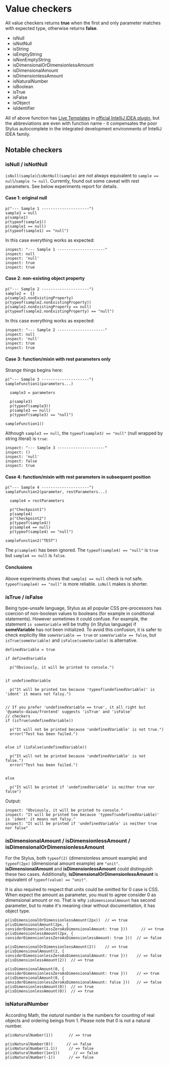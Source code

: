 # Value checkers

All value checkers returns **true** when the first and only parameter matches with expected type, otherwise returns **false**.

* isNull
* isNotNull
* isString
* isEmptyString
* isNonEmptyString
* isDimensionalOrDimensionlessAmount
* isDimensionalAmount
* isDimensionlessAmount
* isNaturalNumber
* isBoolean
* isTrue
* isFalse
* isObject
* isIdentifier

All of above function has [Live Templates](https://www.jetbrains.com/help/idea/using-live-templates.html) in
[official IntelliJ IDEA plugin](https://plugins.jetbrains.com/plugin/17677-yamato-daiwa-frontend), but the abbreviations
are even with function name - it compensates the poor Stylus autocomplete in the integrated development environments of
IntelliJ IDEA family.


## Notable checkers
### isNull / isNotNull

`isNull(sample)`/`isNotNull(sample)` are *not* always equivalent to `sample == null`/`sample != null`.
Currently, found out some caveat with rest parameters.
See below experiments report for details.

#### Case 1: original null

```stylus
p("--- Sample 1 ---------------------")
sample1 = null
p(sample1)
p(typeof(sample1))
p(sample1 == null)
p(typeof(sample1) == "null")
```

In this case everything works as expected:

```
inspect: "--- Sample 1 ---------------------"
inspect: null
inspect: 'null'
inspect: true
inspect: true
```


#### Case 2: non-existing object property

```stylus
p("--- Sample 2 ---------------------")
sample2 =  {}
p(sample2.nonExistingProperty)
p(typeof(sample2.nonExistingProperty))
p(sample2.nonExistingProperty == null)
p(typeof(sample2.nonExistingProperty) == "null")
```

In this case everything works as expected:

```
inspect: "--- Sample 2 ---------------------"
inspect: null
inspect: 'null'
inspect: true
inspect: true
```

#### Case 3: function/mixin with rest parameters only

Strange things begins here:

```stylus
p("--- Sample 3 ---------------------")
sampleFunction1(parameters...)

  sample3 = parameters

  p(sample3)
  p(typeof(sample3))
  p(sample3 == null)
  p(typeof(sample3) == "null")

sampleFunction1()
```

Although `sample3 == null`, the `typeof(sample3) == "null"` (null wrapped by string literal) is `true`:

```
inspect: "--- Sample 3 ---------------------"
inspect: ()
inspect: 'null'
inspect: false
inspect: true
```

#### Case 4: function/mixin with rest parameters in subsequent position

```stylus
p("--- Sample 4 ---------------------")
sampleFunction2(parameter, restParameters...)

  sample4 = restParameters

  p("Checkpoint1")
  p(sample4)
  p("Checkpoint2")
  p(typeof(sample4))
  p(sample4 == null)
  p(typeof(sample4) == "null")

sampleFunction2("TEST")
```

The `p(sample4)` has been ignored. The `typeof(sample4) == "null"` is `true` but `sample4 == null` is `false`.


#### Conclusions

Above experiments shows that `sample1 == null` check is not safe.
`typeof(sample4) == "null"` is more reliable. `isNull` makes is shorter.


### isTrue / isFalse

Being type-unsafe language, Stylus as all popular CSS pre-processors has coercion of non-boolean values to
booleans (for example in conditional statements). However sometimes it could confuse. For example, the statement
`is someVariable` will be truthy (in Stylus language) if **someVariable** has not been initialized. To avoid this confusion,
it is safer to check explicitly like `someVariable == true` or `someVariable == false`, but `isTrue(someVariable)` and
`isFalse(someVariable)` is alternative.

```stylus
definedVariable = true

if definedVariable

  p("Obviously, it will be printed to console.")


if undefinedVariable

  p("It will be printed too because 'typeof(undefinedVariable)' is 'ident' it means not falsy.")


// If you prefer 'undefinedVariable == true', it all right but '@yamato-daiwa/frontend' suggests 'isTrue' and 'isFalse'
// checkers
if (isTrue(undefinedVariable))

  p("It will not be printed because 'undefinedVariable' is not true.")
  error("Test has been failed.")


else if (isFalse(undefinedVariable))

  p("It will not be printed because 'undefinedVariable' is not false.")
  error("Test has been failed.")


else

  p("It will be printed if 'undefinedVariable' is neither true nor false")
```

Output:

```
inspect: "Obviously, it will be printed to console."
inspect: "It will be printed too because 'typeof(undefinedVariable)' is 'ident' it means not falsy."
inspect: "It will be printed if 'undefinedVariable' is neither true nor false"
```


### isDimensionalAmount / isDimensionlessAmount / isDimensionalOrDimensionlessAmount

For the Stylus, both `typeof(2)` (dimensionless amount example) and `typeof(2px)` (dimensional amount example) are `"unit"`.
**isDimensionalAmount** and **isDimensionlessAmount** could distinguish these two cases. Additionally, 
**isDimensionalOrDimensionlessAmount** is equivalent of `typeof(value) == "unit"`.

It is also required to respect that units could be omitted for 0 case is CSS.
When expect the amount as parameter, you must to agree consider 0 as dimensional amount or no.
That is why `isDimensionalAmount` has second parameter, but to make it's meaning clear without documentation, it has object type.


```stylus
p(isDimensionalOrDimensionlessAmount(2px))  // => true
p(isDimensionalAmount(2px, { considerDimensionlessZeroAsDimensionalAmount: true }))      // => true
p(isDimensionlessAmount(2px, { considerDimensionlessZeroAsDimensionlessAmount: true }))  // => false

p(isDimensionalOrDimensionlessAmount(2))    // => true
p(isDimensionalAmount(2, { considerDimensionlessZeroAsDimensionalAmount: true }))    // => false
p(isDimensionlessAmount(2))  // => true

p(isDimensionalAmount(0, { considerDimensionlessZeroAsDimensionalAmount: true }))    // => true
p(isDimensionalAmount(0, { considerDimensionlessZeroAsDimensionalAmount: false }))   // => false
p(isDimensionlessAmount(0))  // => true
p(isDimensionlessAmount(0))  // => true
```


### isNaturalNumber

According Math, the <dfn>natural number</dfn> is the numbers for counting of real objects and ordering beings from 1.
Please note that 0 is not a natural number.

```stylus
p(isNaturalNumber(1))       // => true

p(isNaturalNumber(0))      // => false
p(isNaturalNumber(1.1))     // => false
p(isNaturalNumber(1e+1))      // => false
p(isNaturalNumber(-1))      // => false
```
